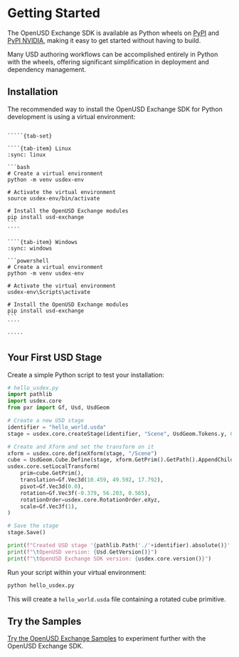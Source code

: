 # Getting Started

The OpenUSD Exchange SDK is available as Python wheels on [PyPI](https://pypi.org/project/usd-exchange/) and [PyPI NVIDIA](https://pypi.nvidia.com/usd-exchange/), making it easy to get started without having to build.

Many USD authoring workflows can be accomplished entirely in Python with the wheels, offering significant simplification in deployment and dependency management.

## Installation

The recommended way to install the OpenUSD Exchange SDK for Python development is using a virtual environment:

``````{card}

`````{tab-set}

````{tab-item} Linux
:sync: linux

```bash
# Create a virtual environment
python -m venv usdex-env

# Activate the virtual environment
source usdex-env/bin/activate

# Install the OpenUSD Exchange modules
pip install usd-exchange
```
````

````{tab-item} Windows
:sync: windows

```powershell
# Create a virtual environment
python -m venv usdex-env

# Activate the virtual environment
usdex-env\Scripts\activate

# Install the OpenUSD Exchange modules
pip install usd-exchange
```
````

`````

``````

## Your First USD Stage

Create a simple Python script to test your installation:

```python
# hello_usdex.py
import pathlib
import usdex.core
from pxr import Gf, Usd, UsdGeom

# Create a new USD stage
identifier = "hello_world.usda"
stage = usdex.core.createStage(identifier, "Scene", UsdGeom.Tokens.y, 0.01, "OpenUSD Exchange SDK Example")

# Create and Xform and set the transform on it
xform = usdex.core.defineXform(stage, "/Scene")
cube = UsdGeom.Cube.Define(stage, xform.GetPrim().GetPath().AppendChild("Cube"))
usdex.core.setLocalTransform(
    prim=cube.GetPrim(),
    translation=Gf.Vec3d(10.459, 49.592, 17.792),
    pivot=Gf.Vec3d(0.0),
    rotation=Gf.Vec3f(-0.379, 56.203, 0.565),
    rotationOrder=usdex.core.RotationOrder.eXyz,
    scale=Gf.Vec3f(1),
)

# Save the stage
stage.Save()

print(f"Created USD stage '{pathlib.Path('./'+identifier).absolute()}' using:")
print(f"\tOpenUSD version: {Usd.GetVersion()}")
print(f"\tOpenUSD Exchange SDK version: {usdex.core.version()}")
```

Run your script within your virtual environment:

```bash
python hello_usdex.py
```

This will create a `hello_world.usda` file containing a rotated cube primitive.

## Try the Samples

[Try the OpenUSD Exchange Samples](./try-samples.md) to experiment further with the OpenUSD Exchange SDK.
